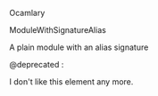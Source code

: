 Ocamlary

ModuleWithSignatureAlias

A   plain   module   with   an   alias   signature 

@deprecated  : 

I   don't   like   this   element   any   more. 





